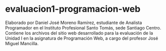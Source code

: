 # evaluacion1-programacion-web
Elaborado por Daniel José Moreno Ramírez, estudiante de Analista Programador en el Instituto Profesional Santo Tomás, sede Santiago Centro.
Contiene los archivos del sitio web desarrollado para la evaluación de la Unidad I en la asignatura de Programación Web, a cargo del profesor José Miguel Mancilla.
